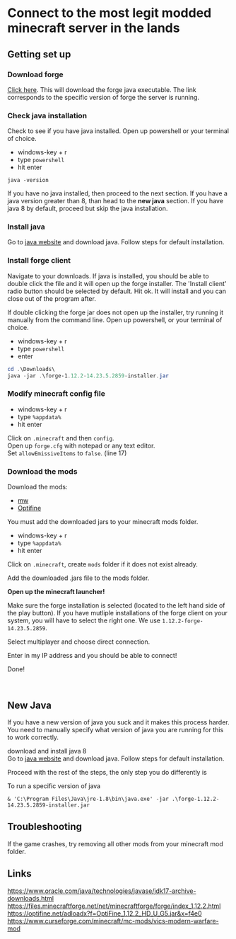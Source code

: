 # Connect to the most legit modded minecraft server in the lands

## Getting set up

### Download forge  
[Click here](https://adfoc.us/serve/sitelinks/?id=271228&url=https://maven.minecraftforge.net/net/minecraftforge/forge/1.12.2-14.23.5.2859/forge-1.12.2-14.23.5.2859-installer.jar). This will download the forge java executable. The link corresponds to the specific version of forge the server is running. 

### Check java installation
Check to see if you have java installed. Open up powershell or your terminal of choice. 
- windows-key + r
- type `powershell`
- hit enter

```
java -version
```

If you have no java installed, then proceed to the next section. If you have a java version greater than 8, than head to the **new java** section. If you have java 8 by default, proceed but skip the java installation. 

### Install java  
Go to [java website](https://www.java.com/download/ie_manual.jsp) and download java. Follow steps for default installation. 

### Install forge client  
Navigate to your downloads. If java is installed, you should be able to double click the file and it will open up the forge installer. The 'Install client' radio button should be selected by default. Hit ok. It will install and you can close out of the program after.

If double clicking the forge jar does not open up the installer, try running it manually from the command line. 
Open up powershell, or your terminal of choice. 

- windows-key + r
- type `powershell`
- enter

```powershell
cd .\Downloads\
java -jar .\forge-1.12.2-14.23.5.2859-installer.jar
```

### Modify minecraft config file
- windows-key + r
- type `%appdata%`
- hit enter

Click on `.minecraft` and then `config`.  
Open up `forge.cfg` with notepad or any text editor.  
Set `allowEmissiveItems` to `false`. (line 17)  

### Download the mods 

Download the mods:  
- [mw](https://www.curseforge.com/minecraft/mc-mods/vics-modern-warfare-mod)  
- [Optifine](https://optifine.net/adloadx?f=OptiFine_1.12.2_HD_U_G5.jar&x=f4e0)   

You must add the downloaded jars to your minecraft mods folder.

- windows-key + r
- type `%appdata%`
- hit enter

Click on `.minecraft`, create `mods` folder if it does not exist already. 

Add the downloaded .jars file to the mods folder.

**Open up the minecraft launcher!**

Make sure the forge installation is selected (located to the left hand side of the play button). If you have mutliple installations of the forge client on your system, you will have to select the right one. We use `1.12.2-forge-14.23.5.2859`. 

Select multiplayer and choose direct connection. 

Enter in my IP address and you should be able to connect!

Done!


<br />


## New Java 

If you have a new version of java you suck and it makes this process harder. You need to manually specify what version of java you are running for this to work correctly.

download and install java 8  
Go to [java website](https://www.java.com/download/ie_manual.jsp) and download java. Follow steps for default installation. 

Proceed with the rest of the steps, the only step you do differently is 

To run a specific version of java 
```
& 'C:\Program Files\Java\jre-1.8\bin\java.exe' -jar .\forge-1.12.2-14.23.5.2859-installer.jar
```

## Troubleshooting

If the game crashes, try removing all other mods from your minecraft mod folder. 

## Links

https://www.oracle.com/java/technologies/javase/jdk17-archive-downloads.html 
https://files.minecraftforge.net/net/minecraftforge/forge/index_1.12.2.html 
https://optifine.net/adloadx?f=OptiFine_1.12.2_HD_U_G5.jar&x=f4e0 
https://www.curseforge.com/minecraft/mc-mods/vics-modern-warfare-mod 